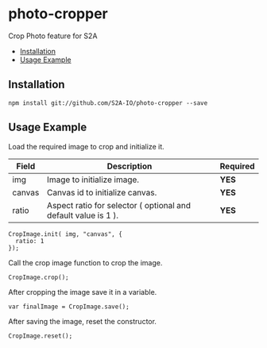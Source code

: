 # photo-cropper
Crop Photo feature for S2A

- [Installation](#installation)
- [Usage Example](#usage-example)

## Installation
  ```
npm install git://github.com/S2A-IO/photo-cropper --save
  ```
## Usage Example
Load the required image to crop and initialize it.

| Field    | Description      | Required       |
|----------|-------------|----------------|
| img   | Image to initialize image.  | **YES** |
| canvas      | Canvas id to initialize canvas. | **YES** |
| ratio      | Aspect ratio for selector ( optional and default value is 1 ). | **YES** |

  ```
  CropImage.init( img, "canvas", {
    ratio: 1
  });
  ```
Call the crop image function to crop the image.
  ```
CropImage.crop();
  ```
After cropping the image save it in a variable.
  ```
var finalImage = CropImage.save();
  ```
After saving the image, reset the constructor.
  ```
CropImage.reset();
  ```
